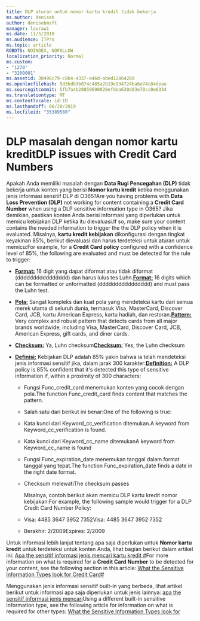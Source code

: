 ```yaml
---
title: DLP aturan untuk nomor kartu kredit tidak bekerja
ms.author: deniseb
author: denisebmsft
manager: laurawi
ms.date: 11/5/2018
ms.audience: ITPro
ms.topic: article
ROBOTS: NOINDEX, NOFOLLOW
localization_priority: Normal
ms.custom:
- "1270"
- "3200001"
ms.assetid: 30496c79-c8b4-4337-a46d-abed12864209
ms.openlocfilehash: 5d3bdb3b074c485a2b19e934724ba6e74c84deae
ms.sourcegitcommit: 5fb7a4b28859690020efdea630d03e70cc0e6334
ms.translationtype: MT
ms.contentlocale: id-ID
ms.lasthandoff: 06/28/2019
ms.locfileid: "35389580"
---
```

# <a name="dlp-issues-with-credit-card-numbers"></a><span data-ttu-id="84ec3-102">DLP masalah dengan nomor kartu kredit</span><span class="sxs-lookup"><span data-stu-id="84ec3-102">DLP issues with Credit Card Numbers</span></span>

<span data-ttu-id="84ec3-103">Apakah Anda memiliki masalah dengan **Data Rugi Pencegahan (DLP)** tidak bekerja untuk konten yang berisi **Nomor kartu kredit** ketika menggunakan jenis informasi sensitif DLP di O365?</span><span class="sxs-lookup"><span data-stu-id="84ec3-103">Are you having problems with **Data Loss Prevention (DLP)** not working for content containing a **Credit Card Number** when using a DLP sensitive information type in O365?</span></span> <span data-ttu-id="84ec3-104">Jika demikian, pastikan konten Anda berisi informasi yang diperlukan untuk memicu kebijakan DLP ketika itu dievaluasi.</span><span class="sxs-lookup"><span data-stu-id="84ec3-104">If so, make sure your content contains the needed information to trigger the the DLP policy when it is evaluated.</span></span> <span data-ttu-id="84ec3-105">Misalnya, **kartu kredit kebijakan** dikonfigurasi dengan tingkat keyakinan 85%, berikut dievaluasi dan harus terdeteksi untuk aturan untuk memicu:</span><span class="sxs-lookup"><span data-stu-id="84ec3-105">For example, for a **Credit Card policy** configured with a confidence level of 85%, the following are evaluated and must be detected for the rule to trigger:</span></span>
  
- <span data-ttu-id="84ec3-106">**[Format:](https://docs.microsoft.com/office365/securitycompliance/what-the-sensitive-information-types-look-for#format-19)** 16 digit yang dapat diformat atau tidak diformat (dddddddddddddddd) dan harus lulus tes Luhn.</span><span class="sxs-lookup"><span data-stu-id="84ec3-106">**[Format:](https://docs.microsoft.com/office365/securitycompliance/what-the-sensitive-information-types-look-for#format-19)** 16 digits which can be formatted or unformatted (dddddddddddddddd) and must pass the Luhn test.</span></span>

- <span data-ttu-id="84ec3-107">**[Pola:](https://docs.microsoft.com/office365/securitycompliance/what-the-sensitive-information-types-look-for#pattern-19)** Sangat kompleks dan kuat pola yang mendeteksi kartu dari semua merek utama di seluruh dunia, termasuk Visa, MasterCard, Discover Card, JCB, kartu American Express, kartu hadiah, dan restoran.</span><span class="sxs-lookup"><span data-stu-id="84ec3-107">**[Pattern:](https://docs.microsoft.com/office365/securitycompliance/what-the-sensitive-information-types-look-for#pattern-19)** Very complex and robust pattern that detects cards from all major brands worldwide, including Visa, MasterCard, Discover Card, JCB, American Express, gift cards, and diner cards.</span></span>

- <span data-ttu-id="84ec3-108">**[Checksum:](https://docs.microsoft.com/office365/securitycompliance/what-the-sensitive-information-types-look-for#checksum-19)** Ya, Luhn checksum</span><span class="sxs-lookup"><span data-stu-id="84ec3-108">**[Checksum:](https://docs.microsoft.com/office365/securitycompliance/what-the-sensitive-information-types-look-for#checksum-19)** Yes, the Luhn checksum</span></span>

- <span data-ttu-id="84ec3-109">**[Definisi:](https://docs.microsoft.com/office365/securitycompliance/what-the-sensitive-information-types-look-for#definition-19)** Kebijakan DLP adalah 85% yakin bahwa ia telah mendeteksi jenis informasi sensitif jika, dalam jarak 300 karakter:</span><span class="sxs-lookup"><span data-stu-id="84ec3-109">**[Definition:](https://docs.microsoft.com/office365/securitycompliance/what-the-sensitive-information-types-look-for#definition-19)** A DLP policy is 85% confident that it's detected this type of sensitive information if, within a proximity of 300 characters:</span></span>

  - <span data-ttu-id="84ec3-110">Fungsi Func_credit_card menemukan konten yang cocok dengan pola.</span><span class="sxs-lookup"><span data-stu-id="84ec3-110">The function Func_credit_card finds content that matches the pattern.</span></span>

  - <span data-ttu-id="84ec3-111">Salah satu dari berikut ini benar:</span><span class="sxs-lookup"><span data-stu-id="84ec3-111">One of the following is true:</span></span>

  - <span data-ttu-id="84ec3-112">Kata kunci dari Keyword_cc_verification ditemukan.</span><span class="sxs-lookup"><span data-stu-id="84ec3-112">A keyword from Keyword_cc_verification is found.</span></span>

  - <span data-ttu-id="84ec3-113">Kata kunci dari Keyword_cc_name ditemukan</span><span class="sxs-lookup"><span data-stu-id="84ec3-113">A keyword from Keyword_cc_name is found</span></span>

  - <span data-ttu-id="84ec3-114">Fungsi Func_expiration_date menemukan tanggal dalam format tanggal yang tepat.</span><span class="sxs-lookup"><span data-stu-id="84ec3-114">The function Func_expiration_date finds a date in the right date format.</span></span>

  - <span data-ttu-id="84ec3-115">Checksum melewati</span><span class="sxs-lookup"><span data-stu-id="84ec3-115">The checksum passes</span></span>

    <span data-ttu-id="84ec3-116">Misalnya, contoh berikut akan memicu DLP kartu kredit nomor kebijakan:</span><span class="sxs-lookup"><span data-stu-id="84ec3-116">For example, the following sample would trigger for a DLP Credit Card Number Policy:</span></span>

  - <span data-ttu-id="84ec3-117">Visa: 4485 3647 3952 7352</span><span class="sxs-lookup"><span data-stu-id="84ec3-117">Visa: 4485 3647 3952 7352</span></span>
  
  - <span data-ttu-id="84ec3-118">Berakhir: 2/2009</span><span class="sxs-lookup"><span data-stu-id="84ec3-118">Expires: 2/2009</span></span>

<span data-ttu-id="84ec3-119">Untuk informasi lebih lanjut tentang apa saja diperlukan untuk **Nomor kartu kredit** untuk terdeteksi untuk konten Anda, lihat bagian berikut dalam artikel ini: [Apa the sensitif informasi jenis mencari kartu kredit #](https://docs.microsoft.com/office365/securitycompliance/what-the-sensitive-information-types-look-for#credit-card-number)</span><span class="sxs-lookup"><span data-stu-id="84ec3-119">For more information on what is required for a **Credit Card Number** to be detected for your content, see the following section in this article: [What the Sensitive Information Types look for Credit Card#](https://docs.microsoft.com/office365/securitycompliance/what-the-sensitive-information-types-look-for#credit-card-number)</span></span>
  
<span data-ttu-id="84ec3-120">Menggunakan jenis informasi sensitif built-in yang berbeda, lihat artikel berikut untuk informasi apa saja diperlukan untuk jenis lainnya: [apa the sensitif informasi jenis mencari](https://docs.microsoft.com/office365/securitycompliance/what-the-sensitive-information-types-look-for)</span><span class="sxs-lookup"><span data-stu-id="84ec3-120">Using a different built-in sensitive information type, see the following article for information on what is required for other types: [What the Sensitive Information Types look for](https://docs.microsoft.com/office365/securitycompliance/what-the-sensitive-information-types-look-for)</span></span>
  